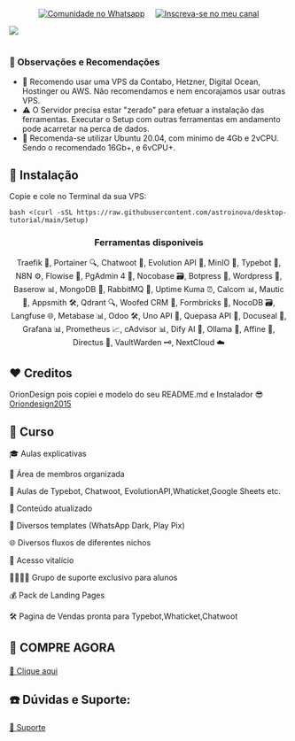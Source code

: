 <p align="center">
  <a href="https://chat.whatsapp.com/Cb3Kw0YlCHIJJqS84eC6ie"><img src="https://img.shields.io/badge/Comunidade_do_Whatsapp-4EA94B?style=for-the-badge&labelColor=black&logo=whatsapp&logoColor=4EA94B" alt="Comunidade no Whatsapp"></a>    
  <a href="https://youtube.com/oriondesign_oficial"><img src="https://img.shields.io/badge/Playlist_Aprendo_a_Inovar-FF0000?style=for-the-badge&labelColor=ffffff&logo=youtube&logoColor=FF0000" alt="Inscreva-se no meu canal"></a>
</p>
<img src="https://raw.githubusercontent.com/MicaelliMedeiros/micaellimedeiros/master/image/computer-illustration.png">

<h1></h1>
<h3>📌 Observações e Recomendações</h3>

- 🔰 Recomendo usar uma VPS da Contabo, Hetzner, Digital Ocean, Hostinger ou AWS. Não recomendamos e nem encorajamos usar outras VPS.
- ⚠️ O Servidor precisa estar "zerado" para efetuar a instalação das ferramentas. Executar o Setup com outras ferramentas em andamento pode acarretar na perca de dados.
- 🚩 Recomenda-se utilizar Ubuntu 20.04, com minimo de 4Gb e 2vCPU. Sendo o recomendado 16Gb+, e 6vCPU+.

## 💽 Instalação

<p>Copie e cole no Terminal da sua VPS:</p>

```
bash <(curl -sSL https://raw.githubusercontent.com/astroinova/desktop-tutorial/main/Setup)
```
<h3 align="center"><b>Ferramentas disponiveis</b></h3>
<p align="center">
  Traefik 🔧, Portainer 🔍, Chatwoot 💬, Evolution API 🔄, MinIO 📁, Typebot 🤖, N8N ⚙️, Flowise 🌊, PgAdmin 4 🐘, Nocobase 🗃️, Botpress 🤖, Wordpress 📝, Baserow 📊, MongoDB 🍃, RabbitMQ 🐇, Uptime Kuma ⏰, Calcom 📊, Mautic 📧, Appsmith 🛠️, Qdrant 🔍, Woofed CRM 🐾, Formbricks 🧱, NocoDB 🗃️, Langfuse 🌐, Metabase 📊, Odoo 🛠️, Uno API 🔄, Quepasa API 🔄, Docuseal 📜, Grafana 📊, Prometheus 📈, cAdvisor 📊, Dify AI 🤖, Ollama 🦙, Affine 🔣, Directus 📁, VaultWarden 🗝️, NextCloud ☁️
</p>

## ❤️ Creditos

<p>OrionDesign pois copiei e modelo do seu README.md e Instalador 😎 <a href="https://github.com/oriondesign2015/SetupOrion">Oriondesign2015</a> </p>

## 📖 Curso

<p>🎓 Aulas explicativas
<p>🧩 Área de membros organizada
<p>💬 Aulas de Typebot, Chatwoot, EvolutionAPI,Whaticket,Google Sheets etc.
<p>🔄 Conteúdo atualizado
<p>📱 Diversos templates (WhatsApp Dark, Play Pix)
<p>🌐 Diversos fluxos de diferentes nichos
<p>🔐 Acesso vitalício
<p>👨‍👩‍👧‍👦 Grupo de suporte exclusivo para alunos</p>
<p>💰 Pack de Landing Pages</p>
<p>🛠 Pagina de Vendas pronta para Typebot,Whaticket,Chatwoot</p>

## 🛒 COMPRE AGORA</p>

<a href="https://pay.kiwify.com.br/PaXDCuc">🛒 Clique aqui</a>


## ☎️ Dúvidas e Suporte:</p>
<a href="https://wa.me/message/MFXREOR2NXE6N1">👤 Suporte</a>
